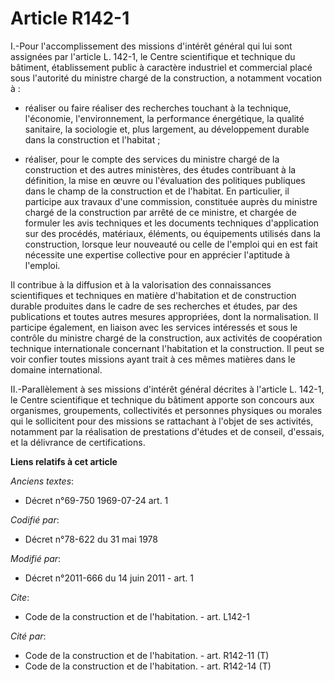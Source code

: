# Article R142-1

I.-Pour l'accomplissement des missions d'intérêt général qui lui sont assignées par l'article L. 142-1, le Centre
scientifique et technique du bâtiment, établissement public à caractère industriel et commercial placé sous l'autorité du
ministre chargé de la construction, a notamment vocation à :

- réaliser ou faire réaliser des recherches touchant à la technique, l'économie, l'environnement, la performance énergétique,
la qualité sanitaire, la sociologie et, plus largement, au développement durable dans la construction et l'habitat ;

- réaliser, pour le compte des services du ministre chargé de la construction et des autres ministères, des études
contribuant à la définition, la mise en œuvre ou l'évaluation des politiques publiques dans le champ de la construction et de
l'habitat. En particulier, il participe aux travaux d'une commission, constituée auprès du ministre chargé de la construction
par arrêté de ce ministre, et chargée de formuler les avis techniques et les documents techniques d'application sur des
procédés, matériaux, éléments, ou équipements utilisés dans la construction, lorsque leur nouveauté ou celle de l'emploi qui
en est fait nécessite une expertise collective pour en apprécier l'aptitude à l'emploi. 

Il contribue à la diffusion et à la valorisation des connaissances scientifiques et techniques en matière d'habitation et de
construction durable produites dans le cadre de ses recherches et études, par des publications et toutes autres mesures
appropriées, dont la normalisation. Il participe également, en liaison avec les services intéressés et sous le contrôle du
ministre chargé de la construction, aux activités de coopération technique internationale concernant l'habitation et la
construction. Il peut se voir confier toutes missions ayant trait à ces mêmes matières dans le domaine international. 

II.-Parallèlement à ses missions d'intérêt général décrites à l'article L. 142-1, le Centre scientifique et technique du
bâtiment apporte son concours aux organismes, groupements, collectivités et personnes physiques ou morales qui le sollicitent
pour des missions se rattachant à l'objet de ses activités, notamment par la réalisation de prestations d'études et de
conseil, d'essais, et la délivrance de certifications.

**Liens relatifs à cet article**

_Anciens textes_:

  - Décret n°69-750 1969-07-24 art. 1

_Codifié par_:

  - Décret n°78-622 du 31 mai 1978

_Modifié par_:

  - Décret n°2011-666 du 14 juin 2011 - art. 1

_Cite_:

  - Code de la construction et de l'habitation. - art. L142-1

_Cité par_:

  - Code de la construction et de l'habitation. - art. R142-11 (T)
  - Code de la construction et de l'habitation. - art. R142-14 (T)

